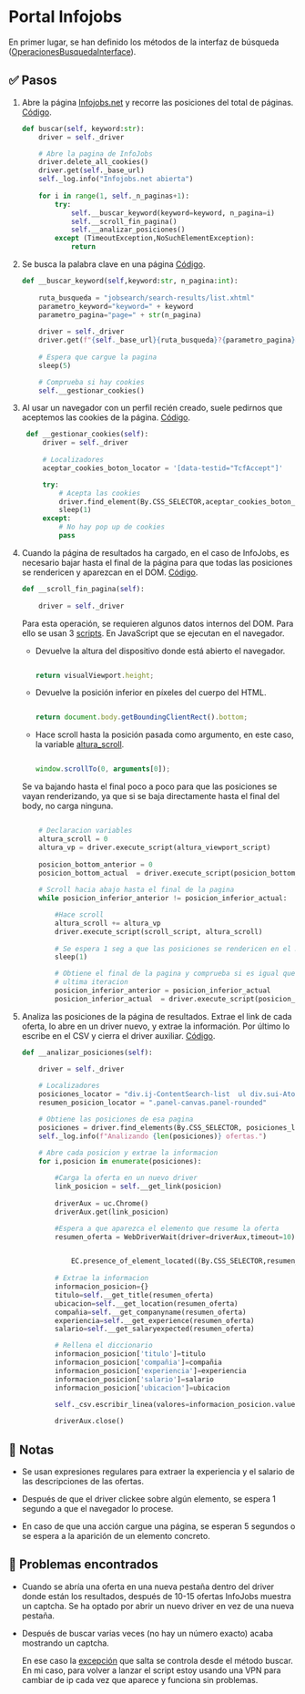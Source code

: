 # Portal Infojobs

En primer lugar, se han definido los métodos de la interfaz de búsqueda ([OperacionesBusquedaInterface](interfaces/operacionesBusquedaInterface.py)).

## ✅ Pasos 

1. Abre la página [Infojobs.net](https://www.infojobs.net/) y recorre las posiciones del total de páginas. [Código](./infojobs.py#L30).

    ```python
    def buscar(self, keyword:str):
        driver = self._driver

        # Abre la pagina de InfoJobs
        driver.delete_all_cookies()
        driver.get(self._base_url)
        self._log.info("Infojobs.net abierta")
        
        for i in range(1, self._n_paginas+1):
            try:
                self.__buscar_keyword(keyword=keyword, n_pagina=i)
                self.__scroll_fin_pagina()
                self.__analizar_posiciones()
            except (TimeoutException,NoSuchElementException):
                return
    ```
   
2. Se busca la palabra clave en una página [Código](./infojobs.py#L47).

    ```python
    def __buscar_keyword(self,keyword:str, n_pagina:int):
        
        ruta_busqueda = "jobsearch/search-results/list.xhtml"
        parametro_keyword="keyword=" + keyword
        parametro_pagina="page=" + str(n_pagina)
        
        driver = self._driver
        driver.get(f"{self._base_url}{ruta_busqueda}?{parametro_pagina}&{parametro_keyword}")
        
        # Espera que cargue la pagina
        sleep(5)

        # Comprueba si hay cookies
        self.__gestionar_cookies()
    ```
3. Al usar un navegador con un perfil recién creado, suele pedirnos que aceptemos las cookies de la página. [Código](./infojobs.py#L63).
    

   ```python
    def __gestionar_cookies(self):
        driver = self._driver
        
        # Localizadores
        aceptar_cookies_boton_locator = '[data-testid="TcfAccept"]'

        try:    
            # Acepta las cookies
            driver.find_element(By.CSS_SELECTOR,aceptar_cookies_boton_locator).click()         
            sleep(1)
        except:
            # No hay pop up de cookies
            pass
    ```

4. Cuando la página de resultados ha cargado, en el caso de InfoJobs, es necesario bajar hasta el final de la página para que todas las posiciones se rendericen y aparezcan en el DOM. [Código](./infojobs.py#L80).
   
    ```python
    def __scroll_fin_pagina(self):
        
        driver = self._driver
    ```
    
    
    Para esta operación, se requieren algunos datos internos del DOM. Para ello se usan 3 [scripts](./infojobs.py#L84). En JavaScript que se ejecutan en el navegador.

    - Devuelve la altura del dispositivo donde está abierto el navegador.

        ```javascript
        
        return visualViewport.height;

        ```
    - Devuelve la posición inferior en píxeles del cuerpo del HTML. 
  
        ```javascript
        
        return document.body.getBoundingClientRect().bottom;

        ```
    - Hace scroll hasta la posición pasada como argumento, en este caso, la variable [altura_scroll](./infojobs.py#L101).
 
        ```javascript
        
        window.scrollTo(0, arguments[0]);

        ```

    Se va bajando hasta el final poco a poco para que las posiciones se vayan renderizando, ya que si se baja directamente hasta el final del body, no carga ninguna.

    ```python

        # Declaracion variables
        altura_scroll = 0
        altura_vp = driver.execute_script(altura_viewport_script)
        
        posicion_bottom_anterior = 0
        posicion_bottom_actual  = driver.execute_script(posicion_bottom_script) 
        
        # Scroll hacia abajo hasta el final de la pagina
        while posicion_inferior_anterior != posicion_inferior_actual:

            #Hace scroll
            altura_scroll += altura_vp
            driver.execute_script(scroll_script, altura_scroll)
            
            # Se espera 1 seg a que las posiciones se rendericen en el DOM
            sleep(1)

            # Obtiene el final de la pagina y comprueba si es igual que la
            # ultima iteracion
            posicion_inferior_anterior = posicion_inferior_actual
            posicion_inferior_actual  = driver.execute_script(posicion_inferior_script) 
    ```
5. Analiza las posiciones de la página de resultados. Extrae el link de cada oferta, lo abre en un driver nuevo, y extrae la información. Por último lo escribe en el CSV y cierra el driver auxiliar. [Código](./infojobs.py#L113).

    ```python
    def __analizar_posiciones(self):

        driver = self._driver
        
        # Localizadores 
        posiciones_locator = "div.ij-ContentSearch-list  ul div.sui-AtomCard-link"
        resumen_posicion_locator = ".panel-canvas.panel-rounded"

        # Obtiene las posiciones de esa pagina
        posiciones = driver.find_elements(By.CSS_SELECTOR, posiciones_locator)
        self._log.info(f"Analizando {len(posiciones)} ofertas.")

        # Abre cada posicion y extrae la informacion
        for i,posicion in enumerate(posiciones):
            
            #Carga la oferta en un nuevo driver
            link_posicion = self.__get_link(posicion)
            
            driverAux = uc.Chrome()    
            driverAux.get(link_posicion)

            #Espera a que aparezca el elemento que resume la oferta
            resumen_oferta = WebDriverWait(driver=driverAux,timeout=10).until(


                EC.presence_of_element_located((By.CSS_SELECTOR,resumen_posicion_locator)))
            
            # Extrae la informacion
            informacion_posicion={}
            titulo=self.__get_title(resumen_oferta)
            ubicacion=self.__get_location(resumen_oferta)
            compañia=self.__get_companyname(resumen_oferta)
            experiencia=self.__get_experience(resumen_oferta)
            salario=self.__get_salaryexpected(resumen_oferta)

            # Rellena el diccionario
            informacion_posicion['titulo']=titulo
            informacion_posicion['compañia']=compañia
            informacion_posicion['experiencia']=experiencia
            informacion_posicion['salario']=salario
            informacion_posicion['ubicacion']=ubicacion
            
            self._csv.escribir_linea(valores=informacion_posicion.values())

            driverAux.close()
    ```

## 📝 Notas

- Se usan expresiones regulares para extraer la experiencia y el salario de las descripciones de las ofertas.

- Después de que el driver clickee sobre algún elemento, se espera 1 segundo a que el navegador lo procese.

- En caso de que una acción cargue una página, se esperan 5 segundos o se espera a la aparición de un elemento concreto.
  


## 🐞 Problemas encontrados

- Cuando se abría una oferta en una nueva pestaña dentro del driver donde están los resultados, después de 10-15 ofertas InfoJobs muestra un captcha. Se ha optado por abrir un nuevo driver en vez de una nueva pestaña.

- Después de buscar varias veces (no hay un número exacto) acaba mostrando un captcha.



    En ese caso la [excepción](./infojobs.py#L43) que salta se controla desde el método buscar. En mi caso, para volver a lanzar el script estoy usando una VPN para cambiar de ip cada vez que aparece y funciona sin problemas.
